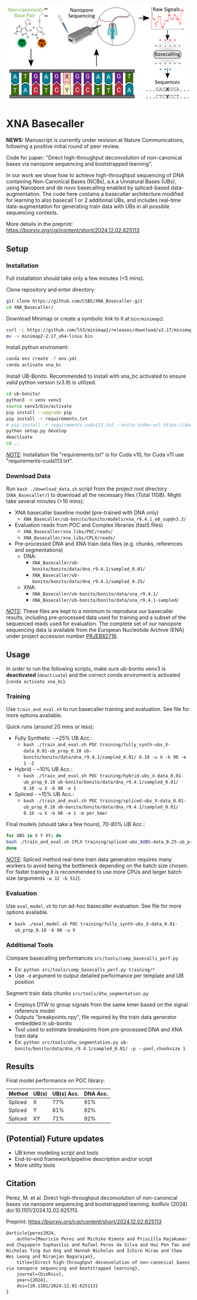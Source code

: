 <div align="center">
    <img src="./overview.png", width="600">
</div>

# XNA Basecaller

**NEWS:** Manuscript is currently under revision at Nature Communications, following a positive initial round of peer review.

Code for paper: "Direct high-throughput deconvolution of non-canonical bases via nanopore sequencing and bootstrapped learning".

In our work we show how to achieve high-throughput sequencing of DNA containing Non-Canonical Bases (NCBs), a.k.a Unnatural Bases (UBs), using Nanopore and de novo basecalling enabled by spliced-based data-augmentation. The code here contains a basecaller architecture modified for learning to also basecall 1 or 2 additional UBs, and includes real-time data-augmentation for generating train data with UBs in all possible sequencing contexts.

More details in the preprint: https://biorxiv.org/cgi/content/short/2024.12.02.625113

## Setup

### Installation

Full installation should take only a few minutes (<5 mins).

Clone repository and enter directory:

```bash
git clone https://github.com/CSB5/XNA_Basecaller.git
cd XNA_Basecaller/
```

Download Minimap or create a symbolic link to it at `bin/minimap2`:

```bash
curl -L https://github.com/lh3/minimap2/releases/download/v2.17/minimap2-2.17_x64-linux.tar.bz2 | tar -jxvf - minimap2-2.17_x64-linux/minimap2
mv -v minimap2-2.17_x64-linux bin
```

Install python enviroment:

```bash
conda env create -f env.yml
conda activate xna_bc
```

Install UB-Bonito. Recommended to install with xna_bc activated to ensure valid python version (v3.9) is utilized.

```bash
cd ub-bonito/
python3 -m venv venv3
source venv3/bin/activate
pip install --upgrade pip
pip install -r requirements.txt
# pip install -r requirements-cuda113.txt --extra-index-url https://download.pytorch.org/whl/cu113/
python setup.py develop
deactivate
cd ..
```

<ins>_NOTE_</ins>: Installation file "requirements.txt" is for Cuda v10, for Cuda v11 use "requirements-cuda113.txt".

### Download Data

Run `bash ./download_data.sh` script from the project root directory (`XNA_Basecaller/`) to download all the necessary files (Total 11GB). Might take several minutes (>10 mins):

- XNA basecaller baseline model (pre-trained with DNA only)
	- `XNA_Basecaller/ub-bonito/bonito/models/xna_r9.4.1_e8_sup@v3.3/`
- Evaluation reads from POC and Complex libraries (fast5 files)
	- `XNA_Basecaller/xna_libs/POC/reads/`
	- `XNA_Basecaller/xna_libs/CPLX/reads/`
- Pre-processed DNA and XNA train data files (e.g. chunks, references and segmentations)
	- DNA:
		- `XNA_Basecaller/ub-bonito/bonito/data/dna_r9.4.1/sampled_0.01/`
		- `XNA_Basecaller/ub-bonito/bonito/data/dna_r9.4.1/sampled_0.25/`
	- XNA:
		- `XNA_Basecaller/ub-bonito/bonito/data/xna_r9.4.1/`
		- `XNA_Basecaller/ub-bonito/bonito/data/xna_r9.4.1-sampled/`

<ins>_NOTE_</ins>: These files are kept to a minimum to reproduce our basecaller results, including pre-processed data used for training and a subset of the sequenced reads used for evaluation.
The complete set of our nanopore sequencing data is available from the European Nucleotide Archive (ENA) under project accession number [PRJEB82716](https://www.ebi.ac.uk/ena/browser/view/PRJEB82716).

## Usage

In order to run the following scripts, make sure ub-bonito venv3 is **deactivated** (`deactivate`) and 
the correct conda enviroment is activated (`conda activate xna_bc`).

### Training

Use `train_and_eval.sh` to run basecaller training and evaluation. See file for more options available.

Quick runs (around 20 mins or less):

- Fully Synthetic - ~25% UB Acc.:
    - `bash ./train_and_eval.sh POC training/fully_synth-ubs_X-data_0.01-ub_prop_0.10 ub-bonito/bonito/data/dna_r9.4.1/sampled_0.01/ 0.10 -u X -b 98 -e 1 -Z`
- Hybrid - ~10% UB Acc.:
    - `bash ./train_and_eval.sh POC training/hybrid-ubs_X-data_0.01-ub_prop_0.10 ub-bonito/bonito/data/dna_r9.4.1/sampled_0.01/ 0.10 -u X -b 98 -e 1`
- Spliced - ~15% UB Acc.:
    - `bash ./train_and_eval.sh POC training/spliced-ubs_X-data_0.01-ub_prop_0.10 ub-bonito/bonito/data/dna_r9.4.1/sampled_0.01/ 0.10 -u X -b 98 -e 1 -m per_kmer`

Final models (should take a few hours), 70-80% UB Acc.:

```bash
for UBS in X Y XY; do
bash ./train_and_eval.sh CPLX training/spliced-ubs_$UBS-data_0.25-ub_prop_0.09-unfr_3 ub-bonito/bonito/data/dna_r9.4.1/sampled_0.25/ 0.09 -u $UBS -W -b 98 -m per_kmer -f -F 3 -E POC;
done
```

<ins>_NOTE_</ins>: Spliced method real-time train data generation requires many workers to avoid being the bottleneck depending on the batch size chosen. For faster training it is recommended to use more CPUs and larger batch size (arguments `-w 32 -b 512`).

### Evaluation

Use `eval_model.sh` to run ad-hoc basecaller evaluation. See file for more options available.
- `bash ./eval_model.sh POC training/fully_synth-ubs_X-data_0.01-ub_prop_0.10 -b 98 -u X`

### Additional Tools

Compare basecalling performances `src/tools/comp_basecalls_perf.py`
- Ex: `python src/tools/comp_basecalls_perf.py training/*`
- Use `-d` argument to output detailed performance per template and UB position

Segment train data chunks `src/tools/dtw_segmentation.py`
- Employs DTW to group signals from the same kmer based on the signal reference model
- Outputs "breakpoints.npy", file required by the train data generator embedded in ub-bonito
- Tool used to estimate breakpoints from pre-processed DNA and XNA train data
- Ex: `python src/tools/dtw_segmentation.py ub-bonito/bonito/data/dna_r9.4.1/sampled_0.01/ -p --pool_chunksize 1`

## Results

Final model performance on POC library:

Method | UB(s) | UB(s) Acc. | DNA Acc.
-- | -- | -- | --
Spliced | X | 77% | 91%
Spliced | Y | 81% | 92%
Spliced | XY | 71% | 92%

## (Potential) Future updates

- UB kmer modeling script and tools
- End-to-end framework/pipeline description and/or script
- More utility tools

## Citation

Perez, M. et al. Direct high-throughput deconvolution of non-canonical bases via nanopore sequencing and bootstrapped learning. bioRxiv (2024) doi:10.1101/2024.12.02.625113.

Preprint: https://biorxiv.org/cgi/content/short/2024.12.02.625113

```
@article{perez2024,
    author={Mauricio Perez and Michiko Kimoto and Priscilla Rajakumar and Chayaporn Suphavilai and Rafael Peres da Silva and Hui Pen Tan and Nicholas Ting Xun Ong and Hannah Nicholas and Ichiro Hirao and Chew Wei Leong and Niranjan Nagarajan},
    title={Direct high-throughput deconvolution of non-canonical bases via nanopore sequencing and bootstrapped learning},
    journal={bioRxiv}, 
    year={2024},
    doi={10.1101/2024.12.02.625113}
}
```
